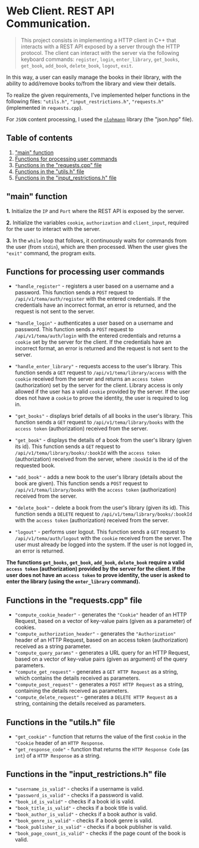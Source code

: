 # **Web Client. REST API Communication.**

>This project consists in implementing a HTTP client in C++ that interacts with a REST API exposed by a server through the HTTP protocol.
The client can interact with the server via the following keyboard commands: `register`, `login`, `enter_library`, `get_books`,
`get_book`, `add_book`, `delete_book`, `logout`, `exit`.

In this way, a user can easily manage the books in their library, with the ability to
add/remove books to/from the library and view their details.


To realize the given requirements, I've implemented helper functions in the following files: `"utils.h"`,
`"input_restrictions.h"`, `"requests.h"` (implemented in `requests.cpp`).

For `JSON` content processing, I used the [`nlohmann`](https://github.com/nlohmann/json) library (the "json.hpp" file).

## **Table of contents**

1. ["main" function](#main-function)
2. [Functions for processing user commands](#functions-for-processing-user-commands)
3. [Functions in the "requests.cpp" file](#functions-in-the-requestscpp-file)
4. [Functions in the "utils.h" file](#functions-in-the-utilsh-file)
5. [Functions in the "input_restrictions.h" file](#functions-in-the-input_restrictionsh-file)

## **"main" function**

**1.** Initialize the `IP` and `Port` where the REST API is exposed by the server.

**2.** Initialize the variables `cookie`, `authorization` and `client_input`, required
for the user to interact with the server.

**3.** In the `while` loop that follows, it continuously waits for commands from the user (from `stdin`), which are then processed. When the user gives the `"exit"` command, the program exits.

## **Functions for processing user commands**

- `"handle_register"` - registers a user based on a username and a password. This function sends a `POST` request to `/api/v1/tema/auth/register` with the entered credentials. If the credentials have an incorrect format, an error is returned, and the request is not sent to the server.

- `"handle_login"` - authenticates a user based on a username and password. This function sends a `POST` request to `/api/v1/tema/auth/login` 
with the entered credentials and returns a `cookie` set by the server for the client. If the 
credentials have an incorrect format, an error is returned and the request is not sent to the server.

- `"handle_enter_library"` - requests access to the user's library. This function sends a `GET` request to `/api/v1/tema/library/access` with the 
`cookie` received from the server and returns an `access token` (authorization) set by the server for the client.
Library access is only allowed if the user has a valid `cookie` provided by the server.
If the user does not have a `cookie` to prove the identity, the user is required to log in.

- `"get_books"` - displays brief details of all books in the user's library. This function sends a `GET` request to `/api/v1/tema/library/books` with the
`access token` (authorization) received from the server.

- `"get_book"` - displays the details of a book from the user's library (given its id). This function sends a `GET` request to `/api/v1/tema/library/books/:bookId` with the 
`access token` (authorization) received from the server, where `:bookId` is the id of the requested book.

- `"add_book"` - adds a new book to the user's library (details about the book are given). This function sends a `POST` request to `/api/v1/tema/library/books` with the 
`access token` (authorization) received from the server.

- `"delete_book"` - delete a book from the user's library (given its id). This function sends a `DELETE` request to `/api/v1/tema/library/books/:bookId` with the
`access token` (authorization) received from the server.

- `"logout"` - performs user logout. This function sends a `GET` request to `/api/v1/tema/auth/logout` with the
`cookie` received from the server.
The user must already be logged into the system. If the user is not logged in, an error is returned.

<b> The functions `get_books`, `get_book`, `add_book`, `delete_book` require a valid `access token` (authorization) provided by the server for the client.
If the user does not have an `access token` to prove identity, the user is asked to enter the library (using the `enter_library` command). </b>

## **Functions in the "requests.cpp" file**

- `"compute_cookie_header"` - generates the `"Cookie"` header of an HTTP Request,
based on a vector of key-value pairs (given as a parameter) of cookies.
- `"compute_authorization_header"` - generates the `"Authorization"` header of an HTTP Request,
based on an access token (authorization) received as a string parameter.
- `"compute_query_params"` - generates a URL query for an HTTP Request,
based on a vector of key-value pairs (given as argument) of the query parameters.
- `"compute_get_request"` - generates a `GET HTTP Request` as a string, which contains the details received as parameters.
- `"compute_post_request"` - generates a `POST HTTP Request` as a string, containing the details received as parameters.
- `"compute_delete_request"` - generates a `DELETE HTTP Request` as a string, containing the details received as parameters.

## **Functions in the "utils.h" file**

- `"get_cookie"` - function that returns the value of the first `cookie` in the `"Cookie` header of an `HTTP Response`.
- `"get_response_code"` - function that returns the `HTTP Response Code` (as `int`) of a `HTTP Response` as a string.

## **Functions in the "input_restrictions.h" file**

- `"username_is_valid"` - checks if a username is valid.
- `"password_is_valid"` - checks if a password is valid.
- `"book_id_is_valid"` - checks if a book id is valid.
- `"book_title_is_valid"` - checks if a book title is valid.
- `"book_author_is_valid"` - checks if a book author is valid.
- `"book_genre_is_valid"` - checks if a book genre is valid.
- `"book_publisher_is_valid"` - checks if a book publisher is valid.
- `"book_page_count_is_valid"` - checks if the page count of the book is valid.
